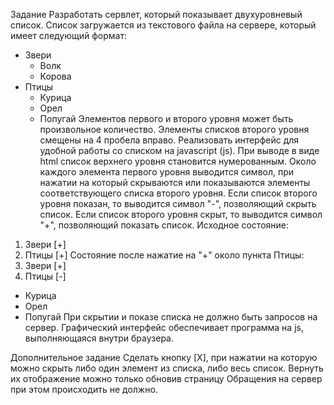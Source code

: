 Задание
Разработать сервлет, который показывает двухуровневый список. Список загружается из
текстового файла на сервере, который имеет следующий формат:
* Звери
  * Волк
  * Корова
* Птицы
  * Курица
  * Орел
  * Попугай
Элементов первого и второго уровня может быть произвольное количество. Элементы
списков второго уровня смещены на 4 пробела вправо.
Реализовать интерфейс для удобной работы со списком на javascript (js). При выводе в
виде html список верхнего уровня становится нумерованным. Около каждого элемента
первого уровня выводится символ, при нажатии на который скрываются или
показываются элементы соответствующего списка второго уровня. Если список второго
уровня показан, то выводится символ "-", позволяющий скрыть список. Если список
второго уровня скрыт, то выводится символ "+", позволяющий показать список.
Исходное состояние:
1. Звери [+]
2. Птицы [+]
Состояние после нажатие на "+" около пункта Птицы:
1. Звери [+]
2. Птицы [-]
  * Курица
  * Орел
  * Попугай
При скрытии и показе списка не должно быть запросов на сервер. Графический
интерфейс обеспечивает программа на js, выполняющаяся внутри браузера.

Дополнительное задание
Сделать кнопку [Х], при нажатии на которую можно скрыть либо один элемент из списка,
либо весь список. Вернуть их отображение можно только обновив страницу Обращения
на сервер при этом происходить не должно.
